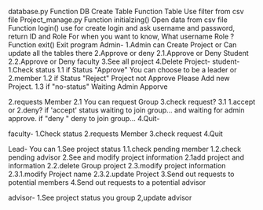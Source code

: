 database.py 
Function DB
Create Table 
Function Table
Use filter from csv file 
Project_manage.py 
Function initialzing()
Open data from csv file 
Function login()
use for create login and ask username and password, return ID and Role For when you want to know, What username Role ? 
Function exit()
Exit program
Admin-
1.Admin can Create Project or Can update all the tables there 
2.Approve or deny 
    2.1.Approve or Deny Student 
    2.2.Approve or Deny faculty
3.See all project
4.Delete Project- 
student-
1.Check status
    1.1 if Status "Approve" You can choose to be a leader or 2.member
    1.2 if Status "Reject" Project not Approve Please Add new Project.
    1.3 if "no-status" Waiting Admin Apporve

2.requests Member
    2.1 You can request Group
3.check request?
    3.1 1.accept or 2.deny? if 'accept' status waiting to join group...
    and waiting for admin approve. if "deny " deny to join group...
4.Quit-

faculty-
1.Check status
2.requests Member
3.check request
4.Quit

Lead- 
You can 
1.See project status 
    1.1.check pending member 
    1.2.check pending advisor
2.See and modify project information 
    2.1add project and information
    2.2.delete Group project
    2.3.modify project information
        2.3.1.modify Project name
        2.3.2.update Project
3.Send out requests to potential members
4.Send out requests to a potential advisor

advisor-
1.See project status you group
2,update advisor

